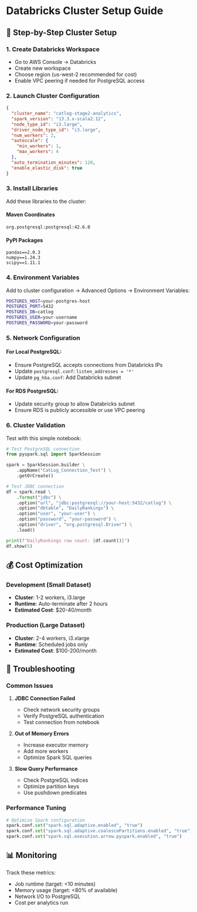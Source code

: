 # Databricks Cluster Setup Guide

## 🚀 Step-by-Step Cluster Setup

### 1. Create Databricks Workspace
- Go to AWS Console → Databricks
- Create new workspace
- Choose region (us-west-2 recommended for cost)
- Enable VPC peering if needed for PostgreSQL access

### 2. Launch Cluster Configuration

```json
{
  "cluster_name": "catlog-stage2-analytics",
  "spark_version": "13.3.x-scala2.12",
  "node_type_id": "i3.large",
  "driver_node_type_id": "i3.large", 
  "num_workers": 2,
  "autoscale": {
    "min_workers": 1,
    "max_workers": 4
  },
  "auto_termination_minutes": 120,
  "enable_elastic_disk": true
}
```

### 3. Install Libraries

Add these libraries to the cluster:

#### Maven Coordinates
```
org.postgresql:postgresql:42.6.0
```

#### PyPI Packages
```
pandas==2.0.3
numpy==1.24.3
scipy==1.11.1
```

### 4. Environment Variables

Add to cluster configuration → Advanced Options → Environment Variables:

```bash
POSTGRES_HOST=your-postgres-host
POSTGRES_PORT=5432
POSTGRES_DB=catlog
POSTGRES_USER=your-username
POSTGRES_PASSWORD=your-password
```

### 5. Network Configuration

#### For Local PostgreSQL:
- Ensure PostgreSQL accepts connections from Databricks IPs
- Update `postgresql.conf`: `listen_addresses = '*'`
- Update `pg_hba.conf`: Add Databricks subnet

#### For RDS PostgreSQL:
- Update security group to allow Databricks subnet
- Ensure RDS is publicly accessible or use VPC peering

### 6. Cluster Validation

Test with this simple notebook:

```python
# Test PostgreSQL connection
from pyspark.sql import SparkSession

spark = SparkSession.builder \
    .appName("CatLog_Connection_Test") \
    .getOrCreate()

# Test JDBC connection
df = spark.read \
    .format("jdbc") \
    .option("url", "jdbc:postgresql://your-host:5432/catlog") \
    .option("dbtable", "DailyRankings") \
    .option("user", "your-user") \
    .option("password", "your-password") \
    .option("driver", "org.postgresql.Driver") \
    .load()

print(f"DailyRankings row count: {df.count()}")
df.show(5)
```

## 💰 Cost Optimization

### Development (Small Dataset)
- **Cluster**: 1-2 workers, i3.large
- **Runtime**: Auto-terminate after 2 hours
- **Estimated Cost**: $20-40/month

### Production (Large Dataset)
- **Cluster**: 2-4 workers, i3.xlarge
- **Runtime**: Scheduled jobs only
- **Estimated Cost**: $100-200/month

## 🔧 Troubleshooting

### Common Issues

1. **JDBC Connection Failed**
   - Check network security groups
   - Verify PostgreSQL authentication
   - Test connection from notebook

2. **Out of Memory Errors**
   - Increase executor memory
   - Add more workers
   - Optimize Spark SQL queries

3. **Slow Query Performance**
   - Check PostgreSQL indices
   - Optimize partition keys
   - Use pushdown predicates

### Performance Tuning

```python
# Optimize Spark configuration
spark.conf.set("spark.sql.adaptive.enabled", "true")
spark.conf.set("spark.sql.adaptive.coalescePartitions.enabled", "true")
spark.conf.set("spark.sql.execution.arrow.pyspark.enabled", "true")
```

## 📊 Monitoring

Track these metrics:
- Job runtime (target: <10 minutes)
- Memory usage (target: <80% of available)
- Network I/O to PostgreSQL
- Cost per analytics run
